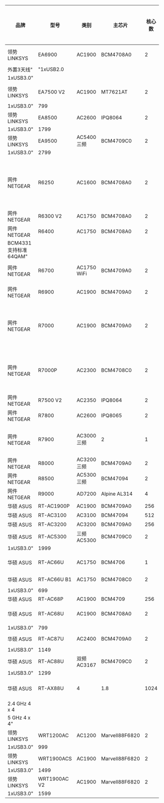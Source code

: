 | 品牌                | 型号           | 类别          | 主芯片            | 核心数  | 主频    | RAM        | FLASH              | 5G芯片1                        | 5G芯片2                                                 | 2\.4G芯片                                                           | 支持WAVE2                                                              | 天线                                                    | 网口                                                     | USB端口                 | 备注 | 价格\(京东价\) | 产品图片 |
|-------------------|--------------|-------------|----------------|------|-------|------------|--------------------|------------------------------|-------------------------------------------------------|-------------------------------------------------------------------|----------------------------------------------------------------------|-------------------------------------------------------|--------------------------------------------------------|-----------------------|----|-----------|------|
| 领势 LINKSYS        | EA6900       | AC1900      | BCM4708A0      | 2    | 256   | 128        | BCM4360 3x3:3 1300 | N/A                          | BCM4360 3x3:3 600                                     | N/A                                                               | "内置6天线                                                               |
| 外置3天线"            | "1xUSB2\.0   |
| 1xUSB3\.0"        |
| 领势 LINKSYS        | EA7500 V2    | AC1900      | MT7621AT       | 2    | 256   | 128        | MT7615N 3x3:3 1299 | N/A                          | MT7615N 3x3:3 600                                     | MU\-MIMO                                                          | 可拆卸天线                                                                | "1xUSB2\.0                                            |
| 1xUSB3\.0"        | 799          |
| 领势 LINKSYS        | EA8500       | AC2600      | IPQ8064        | 2    | 1\.4  | 512        | 128                | QCA9980 4x4:4 1733           | N/A                                                   | QCA9980 3x3:3 800                                                 | MU\-MIMO                                                             | 可拆卸天线                                                 | "1xUSB2\.0                                             |
| 1xUSB3\.0"        | 1799         |
| 领势 LINKSYS        | EA9500       | AC5400 三频   | BCM4709C0      | 2    | 1\.4  | 512        | 128                | BCM4366 4x4:4 2167           | BCM4366 4x4:4 2167                                    | BCM4366 4x4:4 1000                                                | MU\-MIMO                                                             | 固定天线                                                  | "1xUSB2\.0                                             |
| 1xUSB3\.0"        | 2799         |
| 网件 NETGEAR        | R6250        | AC1600      | BCM4708A0      | 2    | 0\.8  | 256        | 128                | BCM4360 3x3:3 1300           | N/A                                                   | BCM4331 3x3:3 450                                                 | N/A                                                                  | 内置天线                                                  | 五 \(5\) 个 10/100/1000 千兆以太网端口（1 个广域网和 4 个局域网），采用自动感应技术 | 一 \(1\) 个 USB 3\.0 端口 |
| 网件 NETGEAR        | R6300 V2     | AC1750      | BCM4708A0      | 2    | 0\.8  | 256        | 128                | BCM4360 3x3:3 1300           | N/A                                                   | BCM4331 3x3:3 450                                                 | N/A                                                                  | 内置天线                                                  |
| 网件 NETGEAR        | R6400        | AC1750      | BCM4708A0      | 2    | 0\.8  | 256        | 128                | BCM4360 3x3:3 1300           | N/A                                                   | BCM4331 3x3:3 450                                                 | N/A                                                                  | "外置天线                                                 |
| BCM4331支持标准64QAM" |
| 网件 NETGEAR        | R6700        | AC1750 WiFi | BCM4709A0      | 2    | 1     | 256        | 128                | 1300 Mbps                    | 450Mbps\)                                             | Three \(3\) detachable antennas                                   | Five \(5\) 10/100/1000 Mbps—\(1 WAN & 4 LAN\) Gigabit Ethernet ports | One \(1\) USB 3\.0 port                               | R6700\.png                                             |
| 网件 NETGEAR        | R6900        | AC1900      | BCM4709A0      | 2    | 1     | 256        | 128                | BCM4360 3x3:3 1300           | N/A                                                   | BCM4360 3x3:3 600                                                 | N/A                                                                  | BCM4360支持标准256QAM                                     | 1xUSB3\.0                                              |
| 网件 NETGEAR        | R7000        | AC1900      | BCM4709A0      | 2    | 1     | 256        | 128                | BCM4360 3x3:3 1300           | N/A                                                   | BCM4360 3x3:3 600                                                 | N/A                                                                  | BCM4360支持标准256QAM                                     | 五 \(5\) 个 10/100/1000 Mbps 千兆以太网端口（1 个 WAN 和 4 个 LAN）  | 1xUSB3\.0 1xUSB2\.0   |
| 网件 NETGEAR        | R7000P       | AC2300      | BCM4708C0      | 2    | 1     | 256        | 128                | BCM4360 3x3:3 1625           | N/A                                                   | BCM4360 3x3:3 600                                                 | N/A                                                                  | 五 \(5\) 个 10/100/1000 Mbps 千兆以太网端口（1 个 WAN 和 4 个 LAN） | 1xUSB3\.0 1xUSB2\.0                                    |
| 网件 NETGEAR        | R7500 V2     | AC2350      | IPQ8064        | 2    | 1\.4  | 512        | 128                | QCA9980 4x4:4 1733           | N/A                                                   | QCA9880\-BR4A 3x3:3 600                                           | MU\-MIMO,BW80                                                        | 1299                                                  |
| 网件 NETGEAR        | R7800        | AC2600      | IPQ8065        | 2    | 1\.7  | 512        | 128                | QCA9984 4x4:4 1733           | N/A                                                   | QCA9984 4x4:4 800                                                 | MU\-MIMO,BW160                                                       | 1999                                                  |
| 网件 NETGEAR        | R7900        | AC3000 三频   | 2              | 1    | 256   | 128        | 1300 Mbps @5GHz    | 450 Mbps @2\.4GHz            | Tx/Rx 3x3 \(2\.4GHz\) \+ 3x3 \(5GHz\) \+ 3x3 \(5GHz\) | Five \(5\) 10/100/1000 \(1 WAN and 4 LAN\) Gigabit Ethernet ports | One \(1\) 3\.0 USB port                                              | R7900\.png                                            |
| 网件 NETGEAR        | R8000        | AC3200 三频   | BCM4709A0      | 2    | 1     | 256        | 128                | BCM43602 3x3:3 1300          | BCM43602 3x3:3 1300                                   | BCM43602 3x3:3 600                                                | N/A                                                                  | 三频3x3                                                 | 1199                                                   |
| 网件 NETGEAR        | R8500        | AC5300 三频   | BCM47094       | 2    | 1\.4  | 512        | 128                | BCM4366 4x4:4 2165           | BCM4366 4x4:4 2165                                    | BCM4366 4x4:4 1000                                                | MU\-MIMO,BW80,LACP                                                   | 三频4x4                                                 | 2599                                                   |
| 网件 NETGEAR        | R9000        | AD7200      | Alpine AL314   | 4    | 1\.7  | 1048       | 256                | QCA9984 4x4:4 1733           | 4600Mbps@60GHz\-SC                                    | QCA9984 4x4:4 800                                                 | 802\.11AC\+802\.11AD,MU\-MIMO                                        | 3899                                                  |
| 华硕 ASUS           | RT\-AC1900P  | AC1900      | BCM4709A0      | 256  | 256   |
| 华硕 ASUS           | RT\-AC3100   | AC3100      | BCM47094       | 512  | 128   |
| 华硕 ASUS           | RT\-AC3200   | AC3200      | BCM4709A0      | 256  | 128   |
| 华硕 ASUS           | RT\-AC5300   | 三频AC5300    | BCM4709C0      | 2    | 1\.4  | 512        | 128                | BCM4366 4x4:4 2165           | BCM4366 4x4:4 2165                                    | BCM4366 4x4:4 1000                                                | MU\-MIMO                                                             | 可拆天线                                                  | "1xUSB2\.0                                             |
| 1xUSB3\.0"        | 1999         |
| 华硕 ASUS           | RT\-AC66U    | AC1750      | BCM4706        | 1    | 256   | 128        | BCM4360 3x3:3 1300 | N/A                          | BCM4331 3x3:3 450                                     | N/A                                                               | 可拆天线                                                                 | 2xUSB 2\.0                                            | 699                                                    |
| 华硕 ASUS           | RT\-AC66U B1 | AC1750      | BCM4708C0      | 2    | 1     | 256        | 128                | BCM4360 3x3:3 1300           | N/A                                                   | BCM4360 3x3:3 450                                                 | N/A                                                                  | 不可拆天线                                                 | "1xUSB2\.0                                             |
| 1xUSB3\.0"        | 699          |
| 华硕 ASUS           | RT\-AC68P    | AC1900      | BCM4709        | 256  | 128   |
| 华硕 ASUS           | RT\-AC68U    | AC1900      | BCM4708A0      | 2    | 256   | 128        | BCM4360 3x3:3 1300 | N/A                          | BCM4360 3x3:3 600                                     | N/A                                                               | 可拆天线                                                                 | "1xUSB2\.0                                            |
| 1xUSB3\.0"        | 799          |
| 华硕 ASUS           | RT\-AC87U    | AC2400      | BCM4709A0      | 2    | 1     | 256        | 128                | QT3840BC\+QT2518B 4x4:4 1734 | N/A                                                   | BCM4360 3x3:3 600                                                 | MU\-MIMO                                                             | 可拆天线                                                  | "1xUSB2\.0                                             |
| 1xUSB3\.0"        | 1149         |
| 华硕 ASUS           | RT\-AC88U    | 双频AC3167    | BCM4709C0      | 2    | 1\.4  | 512        | 128                | BCM4366 4x4:4 2165           | N/A                                                   | BCM4366 4x4:4 1000                                                | MU\-MIMO                                                             | 可拆天线                                                  | "1xUSB2\.0                                             |
| 1xUSB3\.0"        | 1299         |
| 华硕 ASUS           | RT\-AX88U    | 4           | 1\.8           | 1024 | 256   | "外置 天线 x 4 |
| 2\.4 GHz 4 x 4    |
| 5 GHz 4 x 4"      |
| 领势 LINKSYS        | WRT1200AC    | AC1200      | Marvell88F6820 | 2    | 1\.3  | 512        | 128                | Marvell88W8864 2x2:2 867     | N/A                                                   | Marvell88W8864 2x2:2 400                                          | N/A                                                                  | 可拆卸天线                                                 | "1xUSB2\.0                                             |
| 1xUSB3\.0"        | 999          |
| 领势 LINKSYS        | WRT1900ACS   | AC1900      | Marvell88F6820 | 2    | 1\.6  | 512        | 128                | Marvell88W8864 3x3:3 1300    | N/A                                                   | Marvell88W8864 3x3:3 600                                          | N/A                                                                  | 可拆卸天线                                                 | "1xUSB2\.0                                             |
| 1xUSB3\.0"        | 1499         |
| 领势 LINKSYS        | WRT1900AC V2 | AC1900      | Marvell88F6820 | 2    | 1\.33 | 512        | 128                | Marvell88W8864 3x3:3 1300    | N/A                                                   | Marvell88W8864 3x3:3 600                                          | N/A                                                                  | 可拆卸天线                                                 | "1xUSB2\.0                                             |
| 1xUSB3\.0"        | 1599         |
